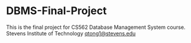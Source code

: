 DBMS-Final-Project
==================
This is the final project for CS562 Database Management System course.
Stevens Institute of Technology
qtong1@stevens.edu
